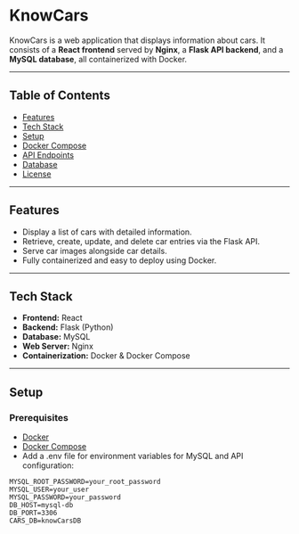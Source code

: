 # KnowCars

KnowCars is a web application that displays information about cars. It consists of a **React frontend** served by **Nginx**, a **Flask API backend**, and a **MySQL database**, all containerized with Docker.

---

## Table of Contents

- [Features](#features)
- [Tech Stack](#tech-stack)
- [Setup](#setup)
- [Docker Compose](#docker-compose)
- [API Endpoints](#api-endpoints)
- [Database](#database)
- [License](#license)

---

## Features

- Display a list of cars with detailed information.
- Retrieve, create, update, and delete car entries via the Flask API.
- Serve car images alongside car details.
- Fully containerized and easy to deploy using Docker.

---

## Tech Stack

- **Frontend:** React
- **Backend:** Flask (Python)
- **Database:** MySQL
- **Web Server:** Nginx
- **Containerization:** Docker & Docker Compose

---

## Setup

### Prerequisites

- [Docker](https://www.docker.com/get-started)
- [Docker Compose](https://docs.docker.com/compose/install/)
- Add a .env file for environment variables for MySQL and API configuration:

```env
MYSQL_ROOT_PASSWORD=your_root_password
MYSQL_USER=your_user
MYSQL_PASSWORD=your_password
DB_HOST=mysql-db
DB_PORT=3306
CARS_DB=knowCarsDB
